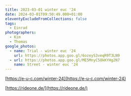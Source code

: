 ```yaml
---
title: 2023-03-01 winter euc '24
date: 2024-03-01T09:50:49.000+01:00
eleventyExcludeFromCollections: false
tags:
  - Einrad
photographers:
  - Kim
  - Thomas
google_photos:
  - name: Trial - winter euc '24
    url: https://photos.app.goo.gl/6ozeyS3veqR9T3LN9
  - url: https://photos.app.goo.gl/ME5MnyC58kKYHg2N7
    name: Street - winter euc '24
---
```


[https://e-u-c.com/winter-24](https://e-u-c.com/winter-24)



[https://rideone.de/](https://rideone.de/)









